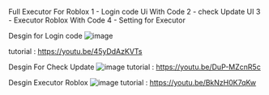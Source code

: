 Full Executor For Roblox 
1 - Login code Ui With Code
2 - check Update UI
3 - Executor Roblox With Code
4 - Setting for Executor

Desgin for Login code
![image](https://github.com/user-attachments/assets/cc033244-5562-463f-809e-7b0a55751dc1)


tutorial : https://youtu.be/45yDdAzKVTs



Desgin For Check Update 
![image](https://github.com/user-attachments/assets/ff1de5c9-e3e3-4954-b111-addccab38cc3)
tutorial : https://youtu.be/DuP-MZcnR5c




Desgin Executor Roblox 
![image](https://github.com/user-attachments/assets/153339b0-b020-4d6c-b94d-a4e607f34c57)
tutorial : https://youtu.be/BkNzH0K7qKw
